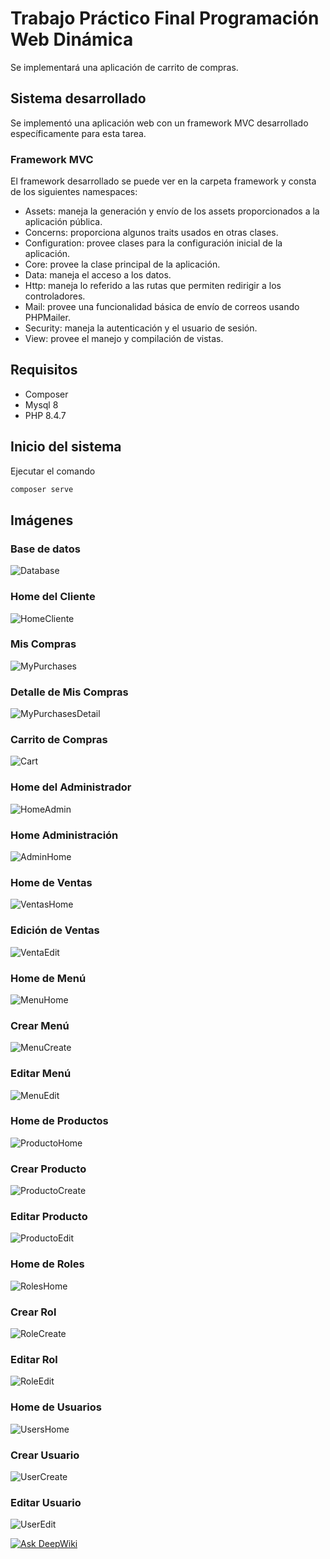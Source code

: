# Trabajo Práctico Final Programación Web Dinámica
Se implementará una aplicación de carrito de compras.

## Sistema desarrollado
Se implementó una aplicación web con un framework MVC desarrollado específicamente para esta tarea.

### Framework MVC
El framework desarrollado se puede ver en la carpeta framework y consta de los siguientes namespaces:
- Assets: maneja la generación y envío de los assets proporcionados a la aplicación pública.
- Concerns: proporciona algunos traits usados en otras clases.
- Configuration: provee clases para la configuración inicial de la aplicación.
- Core: provee la clase principal de la aplicación.
- Data: maneja el acceso a los datos.
- Http: maneja lo referido a las rutas que permiten redirigir a los controladores.
- Mail: provee una funcionalidad básica de envío de correos usando PHPMailer.
- Security: maneja la autenticación y el usuario de sesión.
- View: provee el manejo y compilación de vistas.

## Requisitos
- Composer
- Mysql 8
- PHP 8.4.7

## Inicio del sistema
Ejecutar el comando
```powershell
composer serve
```

## Imágenes
### Base de datos
![Database](images/Database.png)

### Home del Cliente
![HomeCliente](images/HomeCliente.png)

### Mis Compras
![MyPurchases](images/MyPurchases.png)

### Detalle de Mis Compras
![MyPurchasesDetail](images/MyPurchasesDetail.png)

### Carrito de Compras
![Cart](images/Cart.png)

### Home del Administrador
![HomeAdmin](images/HomeAdmin.png)

### Home Administración
![AdminHome](images/AdminHome.png)

### Home de Ventas
![VentasHome](images/VentasHome.png)

### Edición de Ventas
![VentaEdit](images/VentaEdit.png)

### Home de Menú
![MenuHome](images/MenuHome.png)

### Crear Menú
![MenuCreate](images/MenuCreate.png)

### Editar Menú
![MenuEdit](images/MenuEdit.png)

### Home de Productos
![ProductoHome](images/ProductoHome.png)

### Crear Producto
![ProductoCreate](images/ProductoCreate.png)

### Editar Producto
![ProductoEdit](images/ProductoEdit.png)

### Home de Roles
![RolesHome](images/RolesHome.png)

### Crear Rol
![RoleCreate](images/RoleCreate.png)

### Editar Rol
![RoleEdit](images/RoleEdit.png)

### Home de Usuarios
![UsersHome](images/UsersHome.png)

### Crear Usuario
![UserCreate](images/UserCreate.png)

### Editar Usuario
![UserEdit](images/UserEdit.png)

[![Ask DeepWiki](https://deepwiki.com/badge.svg)](https://deepwiki.com/hjagar/tpofinalpwd)